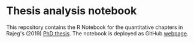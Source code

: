 # Thesis analysis notebook

This repository contains the R Notebook for the quantitative chapters in Rajeg's (2019) [PhD thesis](http://doi.org/10.26180/5cac231a97fb1). The notebook is deployed as GitHub [webpage](https://gederajeg.github.io/phd-thesis-rnotebook/).

